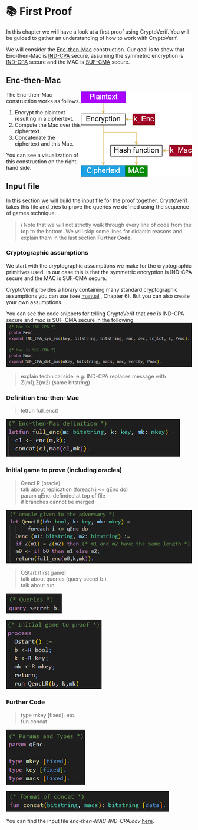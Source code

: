 # 📚 First Proof
<!---
TODO:
how parameters of oracles are defined
difference Oracle and Process
--->

In this chapter we will have a look at a first proof using CryptoVerif. You will be guided to gather an understanding of how to work with CryptoVerif.  

We will consider the 
<a href="https://en.wikipedia.org/wiki/Authenticated_encryption#Encrypt-then-MAC_(EtM)" target="_blank">Enc-then-Mac</a>
construction. Our goal is to show that Enc-then-Mac is
<a href="https://en.wikipedia.org/wiki/Ciphertext_indistinguishability#Indistinguishability_under_chosen-plaintext_attack_(IND-CPA)" target="_blank">IND-CPA</a>
secure, assuming the symmetric encryption is
<a href="https://en.wikipedia.org/wiki/Ciphertext_indistinguishability#Indistinguishability_under_chosen-plaintext_attack_(IND-CPA)" target="_blank">IND-CPA</a>
secure and the MAC is
<a href="https://en.wikipedia.org/wiki/Digital_signature_forgery#Weak_existential_forgery_(strong_existential_unforgeability,_strong_unforgeability;_sEUF,_or_SUF)" target="_blank">SUF-CMA</a>
secure.

## Enc-then-Mac

<img style="float:right" src="img/EncThenMac.png" alt="Could not load image.">

The Enc-then-Mac construction works as follows.

1. Encrypt the plaintext resulting in a ciphertext.
2. Compute the Mac over this ciphertext.
3. Concatenate the ciphertext and this Mac.

You can see a visualization of this construction on the right-hand side.




## Input file
In this section we will build the input file for the proof together. CryptoVerif takes this file and tries to prove the queries we defined using the sequence of games technique.

> ℹ️ Note that we will not strictly walk through every line of code from the top to the bottom. We will skip some lines for didactic reasons and explain them in the last section **Further Code**.


### Cryptographic assumptions
We start with the cryptographic assumptions we make for the cryptographic primitives used. In our case this is that the symmetric encryption is IND-CPA secure and the MAC is SUF-CMA secure.

CryptoVerif provides a library containing many standard cryptographic assumptions you can use (see
<a href="https://github.com/cn-lk666/CryptoVerif/blob/main/manual.pdf" target="_blank">manual</a>
, Chapter 6). But you can also create your own assumptions.

You can see the code snippets for telling CryptoVerif that _enc_ is IND-CPA secure and _mac_ is SUF-CMA secure in the following.
![Could not load image.](img/FirstProof_Assumptions.png)

> explain technical side: e.g. IND-CPA replaces message with Z(m1),Z(m2) (same bitstring)

### Definition Enc-then-Mac
> letfun full_enc()


![Could not load image.](img/FirstProof_EncThenMac.png)

### Initial game to prove (including oracles)
> QencLR (oracle)  
> talk about replication (foreach i <= qEnc do)  
> param qEnc. definded at top of file  
> if branches cannot be merged  



![Could not load image.](img/FirstProof_EncOracle.png)

> OStart (first game)  
> talk about queries (query secret b.)  
> talk about run  


![Could not load image.](img/FirstProof_Queries.png)

![Could not load image.](img/FirstProof_InitalGame.png)

### Further Code
> type mkey [fixed]. etc.  
> fun concat

![Could not load image.](img/FirstProof_ParamsTypes.png)

![Could not load image.](img/FirstProof_Concat.png)


You can find the input file _enc-then-MAC-IND-CPA.ocv_
<a href="https://bblanche.gitlabpages.inria.fr/CryptoVerif/tutorial/enc-then-MAC-IND-CPA.ocv" target="_blank">here</a>.